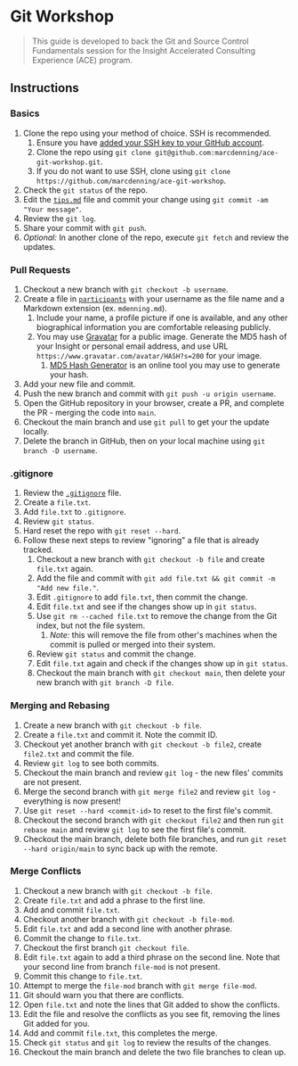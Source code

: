 # Git Workshop

> This guide is developed to back the Git and Source Control Fundamentals session for the Insight Accelerated Consulting Experience (ACE) program. 

## Instructions

### Basics

1. Clone the repo using your method of choice. SSH is recommended.
   1. Ensure you have [added your SSH key to your GitHub account](https://docs.github.com/en/authentication/connecting-to-github-with-ssh/adding-a-new-ssh-key-to-your-github-account).
   1. Clone the repo using `git clone git@github.com:marcdenning/ace-git-workshop.git`.
   1. If you do not want to use SSH, clone using `git clone https://github.com/marcdenning/ace-git-workshop`.
1. Check the `git status` of the repo.
1. Edit the [`tips.md`](/tips.md) file and commit your change using `git commit -am "Your message"`.
1. Review the `git log`.
1. Share your commit with `git push`.
1. _Optional:_ In another clone of the repo, execute `git fetch` and review the updates.

### Pull Requests

1. Checkout a new branch with `git checkout -b username`.
1. Create a file in [`participants`](/participants/) with your username as the file name and a Markdown extension (ex. `mdenning.md`).
   1. Include your name, a profile picture if one is available, and any other biographical information you are comfortable releasing publicly.
   1. You may use [Gravatar](https://en.gravatar.com/) for a public image. Generate the MD5 hash of your Insight or personal email address, and use URL `https://www.gravatar.com/avatar/HASH?s=200` for your image.
      1. [MD5 Hash Generator](https://www.md5hashgenerator.com/) is an online tool you may use to generate your hash.
1. Add your new file and commit.
1. Push the new branch and commit with `git push -u origin username`.
1. Open the GitHub repository in your browser, create a PR, and complete the PR - merging the code into `main`.
1. Checkout the main branch and use `git pull` to get your the update locally.
1. Delete the branch in GitHub, then on your local machine using `git branch -D username`.

### .gitignore

1. Review the [`.gitignore`](/.gitignore) file.
1. Create a `file.txt`.
1. Add `file.txt` to `.gitignore`.
1. Review `git status`.
1. Hard reset the repo with `git reset --hard`.
1. Follow these next steps to review "ignoring" a file that is already tracked.
    1. Checkout a new branch with `git checkout -b file` and create `file.txt` again.
    1. Add the file and commit with `git add file.txt && git commit -m "Add new file."`.
    1. Edit `.gitignore` to add `file.txt`, then commit the change.
    1. Edit `file.txt` and see if the changes show up in `git status`.
    1. Use `git rm --cached file.txt` to remove the change from the Git index, but not the file system.
        1. _Note:_ this will remove the file from other's machines when the commit is pulled or merged into their system.
    1. Review `git status` and commit the change.
    1. Edit `file.txt` again and check if the changes show up in `git status`.
    1. Checkout the main branch with `git checkout main`, then delete your new branch with `git branch -D file`.

### Merging and Rebasing

1. Create a new branch with `git checkout -b file`.
1. Create a `file.txt` and commit it. Note the commit ID.
1. Checkout yet another branch with `git checkout -b file2`, create `file2.txt` and commit the file.
1. Review `git log` to see both commits.
1. Checkout the main branch and review `git log` - the new files' commits are not present.
1. Merge the second branch with `git merge file2` and review `git log` - everything is now present!
1. Use `git reset --hard <commit-id>` to reset to the first file's commit.
1. Checkout the second branch with `git checkout file2` and then run `git rebase main` and review `git log` to see the first file's commit.
1. Checkout the main branch, delete both file branches, and run `git reset --hard origin/main` to sync back up with the remote.

### Merge Conflicts

1. Checkout a new branch with `git checkout -b file`.
1. Create `file.txt` and add a phrase to the first line.
1. Add and commit `file.txt`.
1. Checkout another branch with `git checkout -b file-mod`.
1. Edit `file.txt` and add a second line with another phrase.
1. Commit the change to `file.txt`.
1. Checkout the first branch `git checkout file`.
1. Edit `file.txt` again to add a third phrase on the second line. Note that your second line from branch `file-mod` is not present.
1. Commit this change to `file.txt`.
1. Attempt to merge the `file-mod` branch with `git merge file-mod`.
1. Git should warn you that there are conflicts.
1. Open `file.txt` and note the lines that Git added to show the conflicts.
1. Edit the file and resolve the conflicts as you see fit, removing the lines Git added for you.
1. Add and commit `file.txt`, this completes the merge.
1. Check `git status` and `git log` to review the results of the changes.
1. Checkout the main branch and delete the two file branches to clean up.
